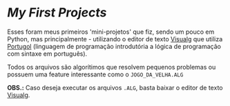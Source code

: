 # *My First Projects*

Esses foram meus primeiros 'mini-projetos' que fiz, sendo um pouco em Python, mas principalmente - utilizando o editor de texto [Visualg](https://visualg3.com.br/ 'Link para o site do Visualg') que utiliza [Portugol](https://pt.wikipedia.org/wiki/Portugol 'Página do Wikipedia sobre Portugol') (linguagem de programação introdutória a lógica de programação com sintaxe em português).

Todos os arquivos são algorítimos que resolvem pequenos problemas ou possuem uma feature interessante como o `JOGO_DA_VELHA.ALG`

**OBS.:** Caso deseja executar os arquivos `.ALG`, basta baixar o editor de texto [Visualg](https://visualg3.com.br/ 'Link para o site do Visualg').
